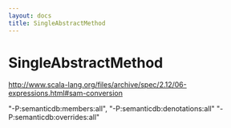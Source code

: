 ```yaml
---
layout: docs
title: SingleAbstractMethod
---
```


# SingleAbstractMethod

http://www.scala-lang.org/files/archive/spec/2.12/06-expressions.html#sam-conversion

"-P:semanticdb:members:all",
"-P:semanticdb:denotations:all"
"-P:semanticdb:overrides:all"